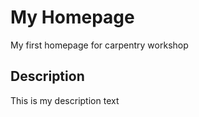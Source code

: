 # My  Homepage 
My first homepage for carpentry workshop 

## Description 
This is my description text 
